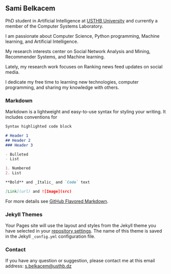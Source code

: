 ## Sami Belkacem

PhD student in Artificial Intelligence at [USTHB University](https://www.usthb.dz/en) and currently a member of the Computer Systems Laboratory.

I am passionate about Computer Science, Python programming, Machine learning, and Artificial Intelligence.

My research interests center on Social Network Analysis and Mining, Recommender Systems, and Machine learning.

Lately, my research work focuses on Ranking news feed updates on social media.

I dedicate my free time to learning new technologies, computer programming, and sharing my knowledge with others.

### Markdown

Markdown is a lightweight and easy-to-use syntax for styling your writing. It includes conventions for

```markdown
Syntax highlighted code block

# Header 1
## Header 2
### Header 3

- Bulleted
- List

1. Numbered
2. List

**Bold** and _Italic_ and `Code` text

[Link](url) and ![Image](src)
```

For more details see [GitHub Flavored Markdown](https://guides.github.com/features/mastering-markdown/).

### Jekyll Themes

Your Pages site will use the layout and styles from the Jekyll theme you have selected in your [repository settings](https://github.com/SamBelkacem/SamBelkacem.github.io/settings). The name of this theme is saved in the Jekyll `_config.yml` configuration file.

### Contact

If you have any question or suggestion, please contact me at this email address: s.belkacem@usthb.dz
